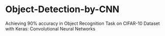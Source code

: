 # Object-Detection-by-CNN
Achieving 90% accuracy in Object Recognition Task on CIFAR-10 Dataset with Keras: Convolutional Neural Networks
